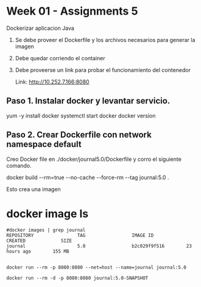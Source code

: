 # Week 01 - Assignments 5
Dockerizar aplicacion Java

1. Se debe proveer el Dockerfile y los archivos necesarios para generar la imagen
2. Debe quedar corriendo el container
3. Debe proveerse un link para probar el funcionamiento del contenedor

	Link: http://10.252.7.166:8080

## Paso 1. Instalar docker y levantar servicio.

yum -y install docker
systemctl start docker
docker version

## Paso 2. Crear Dockerfile con network namespace default

Creo Docker file en ./docker/journal5.0/Dockerfile y corro el siguiente comando.

docker build --rm=true --no-cache --force-rm --tag journal:5.0 .

Esto crea una imagen
# docker image ls

```
#docker images | grep journal
REPOSITORY                TAG                 IMAGE ID            CREATED             SIZE
journal                   5.0                 b2c029f9f516        23 hours ago        155 MB


```

```
docker run --rm -p 8080:8080 --net=host --name=journal journal:5.0
```

```
docker run --rm -d -p 8080:8080 journal:5.0-SNAPSHOT
```
